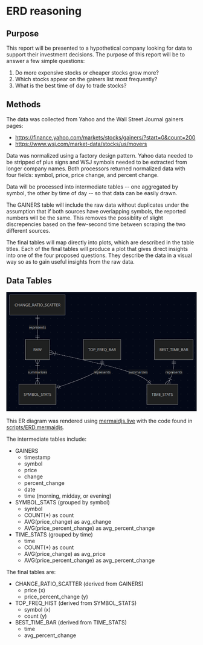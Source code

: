 # ERD reasoning

## Purpose

This report will be presented to a hypothetical company looking for data to support their investment decisions. The purpose of this report will be to answer a few simple questions:

1. Do more expensive stocks or cheaper stocks grow more?
2. Which stocks appear on the gainers list most frequently?
3. What is the best time of day to trade stocks?

## Methods

The data was collected from Yahoo and the Wall Street Journal gainers pages:

- https://finance.yahoo.com/markets/stocks/gainers/?start=0&count=200
- https://www.wsj.com/market-data/stocks/us/movers

Data was normalized using a factory design pattern. Yahoo data needed to be stripped of plus signs and WSJ symbols needed to be extracted from longer company names. Both processors returned normalized data with four fields: symbol, price, price change, and percent change.

Data will be processed into intermediate tables -- one aggregated by symbol, the other by time of day -- so that data can be easily drawn.

The GAINERS table will include the raw data without duplicates under the assumption that if both sources have overlapping symbols, the reported numbers will be the same. This removes the possiblity of slight discrepencies based on the few-second time between scraping the two different sources.

The final tables will map directly into plots, which are described in the table titles. Each of the final tables will produce a plot that gives direct insights into one of the four proposed questions. They describe the data in a visual way so as to gain useful insights from the raw data.

## Data Tables

![](https://github.com/oatmeelsquares/SP25_DS5111_rn7ena/blob/main/figures/ERD.png)

This ER diagram was rendered using [mermaidjs.live](https://mermaid.live/edit#pako:eNqtUcFOwzAM_RXL4gBSKrWIsa0HTly5sBsLB6_x2ow2qdJkWjXt30mbji8gh5f37Bc7sq9YWcVYojQQz2WsGnI-O7CnFPHatwwSd9TyAJ98ZhNY3u0ZXfQA-xMZAUc-COjICaDeTWwUcApmgjbGQi1g4F6ArbwAY88CFFffqdCYCklcGsCjNvDwJBFe8jyHLHuDoogsuQ_kYL-KUsDrjOvVhJvnCbczL_J0FXlSKTXjZs6s_54vX2i14f-sigI7dh1pFad7nXpI9A13cXhlpIrczzTGW_RR8HY3mgpL7wILDL0iz--aakfdPchKe-s-0rbmpQl0NtQNlkdqh-joyXxZ2y369gs444Ie) with the code found in [scripts/ERD.mermaidjs](https://github.com/oatmeelsquares/SP25_DS5111_rn7ena/blob/main/scripts/ERD.mermaidjs).

The intermediate tables include:

- GAINERS
    - timestamp
    - symbol
    - price
    - change
    - percent_change
    - date
    - time (morning, midday, or evening)
- SYMBOL_STATS (grouped by symbol)
    - symbol
    - COUNT(\*) as count
    - AVG(price_change) as avg_change
    - AVG(price_percent_change) as avg_percent_change
- TIME_STATS (grouped by time)
    - time
    - COUNT(\*) as count
    - AVG(price_change) as avg_price
    - AVG(price_percent_change) as avg_percent_change

The final tables are:

- CHANGE_RATIO_SCATTER (derived from GAINERS)
    - price (x)
    - price_percent_change (y)
- TOP_FREQ_HIST (derived from SYMBOL_STATS)
    - symbol (x)
    - count (y)
- BEST_TIME_BAR (derived from TIME_STATS)
    - time
    - avg_percent_change
